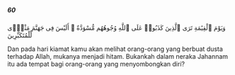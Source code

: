 ##### 60

<span class="ayah">وَيَوْمَ ٱلْقِيَٰمَةِ تَرَى ٱلَّذِينَ كَذَبُوا۟ عَلَى ٱللَّهِ وُجُوهُهُم مُّسْوَدَّةٌ ۚ أَلَيْسَ فِى جَهَنَّمَ مَثْوًۭى لِّلْمُتَكَبِّرِينَ</span>

<span class="ayah_translation">Dan pada hari kiamat kamu akan melihat orang-orang yang berbuat dusta terhadap Allah, mukanya menjadi hitam. Bukankah dalam neraka Jahannam itu ada tempat bagi orang-orang yang menyombongkan diri?</span>
